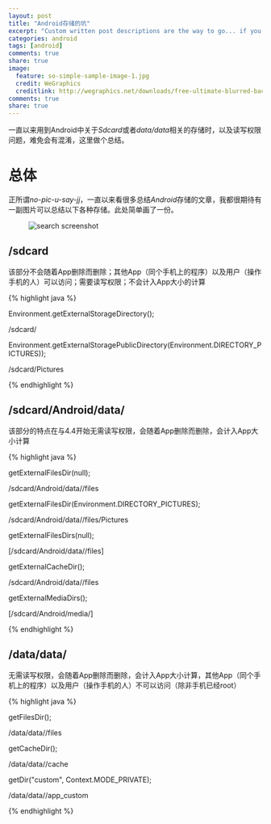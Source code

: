 ```yaml
---
layout: post
title: "Android存储的坑"
excerpt: "Custom written post descriptions are the way to go... if you're not lazy."
categories: android
tags: [android]
comments: true
share: true
image:
  feature: so-simple-sample-image-1.jpg
  credit: WeGraphics
  creditlink: http://wegraphics.net/downloads/free-ultimate-blurred-background-pack/
comments: true
share: true
---
```


一直以来用到Android中关于*Sdcard*或者*data/data*相关的存储时，以及读写权限问题，难免会有混淆，这里做个总结。


# 总体

正所谓*no-pic-u-say-jj*，一直以来看很多总结*Android*存储的文章，我都很期待有一副图片可以总结以下各种存储。此处简单画了一份。

<figure>
  <img src="{{ site.url }}/images/storage_1.jpeg" alt="search screenshot">
  <figcaption></figcaption>
</figure>   




## /sdcard

该部分不会随着App删除而删除；其他App（同个手机上的程序）以及用户（操作手机的人）可以访问；需要读写权限；不会计入App大小的计算

{% highlight java %}

Environment.getExternalStorageDirectory();

/sdcard/

Environment.getExternalStoragePublicDirectory(Environment.DIRECTORY_PICTURES));

/sdcard/Pictures

{% endhighlight %}

## /sdcard/Android/data/<package-name>

该部分的特点在与4.4开始无需读写权限，会随着App删除而删除，会计入App大小计算

{% highlight java %}

getExternalFilesDir(null);

/sdcard/Android/data/<package-name>/files

getExternalFilesDir(Environment.DIRECTORY_PICTURES);

/sdcard/Android/data/<package-name>/files/Pictures

getExternalFilesDirs(null);

[/sdcard/Android/data/<package-name>/files]

getExternalCacheDir();

/sdcard/Android/data/<package-name>/files

getExternalMediaDirs();

[/sdcard/Android/media/<package-name>]

{% endhighlight %}


## /data/data/<package-name>

无需读写权限，会随着App删除而删除，会计入App大小计算，其他App（同个手机上的程序）以及用户（操作手机的人）不可以访问（除非手机已经root）


{% highlight java %}

getFilesDir();

/data/data/<package-name>/files

getCacheDir();

/data/data/<package-name>/cache

getDir("custom", Context.MODE_PRIVATE);

/data/data/<package-name>/app_custom

{% endhighlight %}
